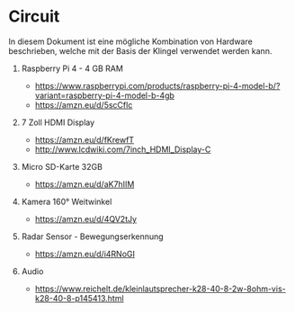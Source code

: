 # Circuit

In diesem Dokument ist eine mögliche Kombination von Hardware beschrieben,
welche mit der Basis der Klingel verwendet werden kann.

1. Raspberry Pi 4 - 4 GB RAM
    - <https://www.raspberrypi.com/products/raspberry-pi-4-model-b/?variant=raspberry-pi-4-model-b-4gb>
    - <https://amzn.eu/d/5scCflc>

2. 7 Zoll HDMI Display
    - <https://amzn.eu/d/fKrewfT>
    - <http://www.lcdwiki.com/7inch_HDMI_Display-C>

3. Micro SD-Karte 32GB
    - <https://amzn.eu/d/aK7hIIM>

4. Kamera 160° Weitwinkel
    - <https://amzn.eu/d/4QV2tJy>

5. Radar Sensor - Bewegungserkennung
    - <https://amzn.eu/d/i4RNoGI>

6. Audio
    - <https://www.reichelt.de/kleinlautsprecher-k28-40-8-2w-8ohm-vis-k28-40-8-p145413.html>
